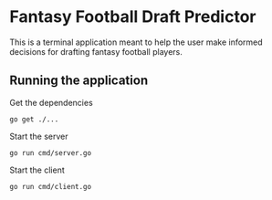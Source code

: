 # Fantasy Football Draft Predictor
This is a terminal application meant to help the user make informed decisions for drafting fantasy football players.

## Running the application
Get the dependencies
```shell
go get ./...
```
Start the server
```shell
go run cmd/server.go
```

Start the client
```shell
go run cmd/client.go
```
